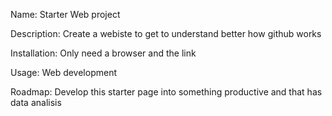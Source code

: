 Name: Starter Web project

Description: Create a webiste to get to understand better how github works

Installation: Only need a browser and the link

Usage: Web development 

Roadmap: Develop this starter page into something productive and that has data analisis
